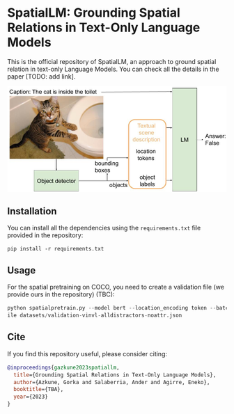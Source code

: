 # SpatialLM: Grounding Spatial Relations in Text-Only Language Models
This is the official repository of SpatialLM, an approach to ground spatial relation in text-only Language Models. You can check all the details in the paper [TODO: add link].

![System Diagram](assets/system-diagram.jpg)

## Installation
You can install all the dependencies using the `requirements.txt` file provided in the repository:

```
pip install -r requirements.txt
```
## Usage
For the spatial pretraining on COCO, you need to create a validation file (we provide ours in the repository) (TBC):
```python
python spatialpretrain.py --model bert --location_encoding token --batch_size 28 --accumulate_grad_batches 4 --precision 16 --run_name bert_spatialpt_vinvl_withlocation --max_steps 20000 --spatial_val_f
ile datasets/validation-vinvl-alldistractors-noattr.json
```

## Cite
If you find this repository useful, please consider citing:
```bibtex
@inproceedings{gazkune2023spatiallm,
  title={Grounding Spatial Relations in Text-Only Language Models},
  author={Azkune, Gorka and Salaberria, Ander and Agirre, Eneko},
  booktitle={TBA},
  year={2023}
}
```


